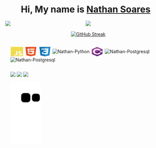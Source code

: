 <div align='center'>
  <h1>
     Hi, My name is <a href="https://www.linkedin.com/in/nathanscs/">Nathan Soares</a>
  </h1>
</div>

<div align="center">
  
</div>

<div align="center">
  <div align='center'>
  <img height="194px" src="https://github-readme-stats.vercel.app/api?username=nathanscs&show_icons=true&theme=vision-friendly-dark&include_all_commits=true&count_private=true"/>
  <img align="left" height="407px" src="https://github-readme-stats.vercel.app/api/top-langs/?username=nathanscs&langs_count=8&theme=vision-friendly-dark&hide_border=true">
</div>
  
  <div align = "center">
  
  
  [![GitHub Streak](http://github-readme-streak-stats.herokuapp.com?user=nathanscs&theme=highcontrast)](https://git.io/streak-stats)
  
</div>
</div>

<div style="display: inline_block"><br>
  <img align="center" alt="Nathan-Js" height="30" width="40" src="https://raw.githubusercontent.com/devicons/devicon/master/icons/javascript/javascript-plain.svg">
  <img align="center" alt="Nathan-HTML" height="30" width="40" src="https://raw.githubusercontent.com/devicons/devicon/master/icons/html5/html5-original.svg">
  <img align="center" alt="Nathan-CSS" height="30" width="40" src="https://raw.githubusercontent.com/devicons/devicon/master/icons/css3/css3-original.svg">
  <img align="center" alt="Nathan-Python" height="30" width="40" src="https://cdn.jsdelivr.net/gh/devicons/devicon/icons/c/c-original.svg" />
  <img align="center" alt="Nathan-Csharp" height="30" width="40" src="https://raw.githubusercontent.com/devicons/devicon/master/icons/csharp/csharp-original.svg">
  <img align="center" alt="Nathan-Postgresql" height="30" width="40" src="https://cdn.jsdelivr.net/gh/devicons/devicon/icons/postgresql/postgresql-original.svg" />
  <img align="center" alt="Nathan-Postgresql" height="30" width="40" src="https://cdn-icons-png.flaticon.com/512/5968/5968252.png" />
  
</div>
  
  ##
 
<div> 
  <a href="" target="_blank"><img src="https://img.shields.io/badge/-Instagram-%23E4405F?style=for-the-badge&logo=instagram&logoColor=white" target="_blank"></a>
  <a href = "mailto:nathansoarescs@gmail.com"><img src="https://img.shields.io/badge/-Gmail-%23333?style=for-the-badge&logo=gmail&logoColor=white" target="_blank"></a>
  <a href="https://www.linkedin.com/in/nathan-soares-caldeira-da-silveira-0384911a2" target="_blank"><img src="https://img.shields.io/badge/-LinkedIn-%230077B5?style=for-the-badge&logo=linkedin&logoColor=white" target="_blank"></a> 
 
  ![Snake animation](https://github.com/Nathanscs/Nathanscs/blob/output/github-contribution-grid-snake.svg)
  
</div>
